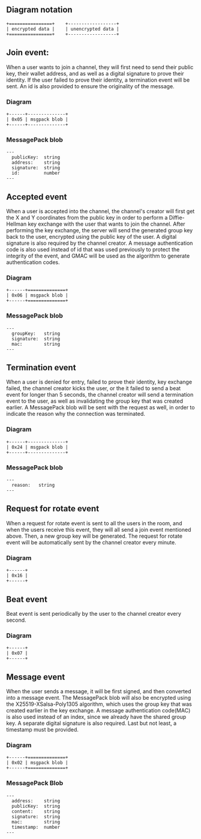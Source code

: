 ## Diagram notation

```
+================+    +------------------+
| encrypted data |    | unencrypted data |
+================+    +------------------+
```

## Join event:

When a user wants to join a channel, they will first need to send their public
key, their wallet address, and as well as a digital signature to prove their
identity. If the user failed to prove their identity, a termination event will
be sent. An id is also provided to ensure the originality of the message.

### Diagram

```
+------+--------------+
| 0x05 | msgpack blob |
+------+--------------+
```

### MessagePack blob

```
---
  publicKey:  string
  address:    string
  signature:  string
  id:         number
---
```

## Accepted event

When a user is accepted into the channel, the channel's creator will first get
the X and Y coordinates from the public key in order to perform a Diffie-Hellman
key exchange with the user that wants to join the channel. After performing the
key exchange, the server will send the generated group key back to the user,
encrypted using the public key of the user. A digital signature is also required
by the channel creator. A message authentication code is also used instead of id
that was used previously to protect the integrity of the event, and GMAC will be
used as the algorithm to generate authentication codes.

### Diagram

```
+------+==============+
| 0x06 | msgpack blob |
+------+==============+
```

### MessagePack blob

```
---
  groupKey:   string
  signature:  string
  mac:        string
---
```

## Termination event

When a user is denied for entry, failed to prove their identity, key exchange
failed, the channel creator kicks the user, or the it failed to send a beat
event for longer than 5 seconds, the channel creator will send a termination
event to the user, as well as invalidating the group key that was created
earlier. A MessagePack blob will be sent with the request as well, in order to
indicate the reason why the connection was terminated.

### Diagram

```
+------+--------------+
| 0x24 | msgpack blob |
+------+--------------+
```

### MessagePack blob

```
---
  reason:   string
---
```

## Request for rotate event

When a request for rotate event is sent to all the users in the room, and when
the users receive this event, they will all send a join event mentioned above.
Then, a new group key will be generated. The request for rotate event will be
automatically sent by the channel creator every minute.

### Diagram

```
+------+
| 0x16 |
+------+
```

## Beat event

Beat event is sent periodically by the user to the channel creator every second.

### Diagram

```
+------+
| 0x07 |
+------+
```

## Message event

When the user sends a message, it will be first signed, and then converted into
a message event. The MessagePack blob will also be encrypted using the
X25519-XSalsa-Poly1305 algorithm, which uses the group key that was created
earlier in the key exchange. A message authentication code(MAC) is also used
instead of an index, since we already have the shared group key. A separate
digital signature is also required. Last but not least, a timestamp must be
provided.

### Diagram

```
+------+==============+
| 0x02 | msgpack blob |
+------+==============+
```

### MessagePack Blob

```
---
  address:    string
  publicKey:  string
  content:    string
  signature:  string
  mac:        string
  timestamp:  number
---
```
